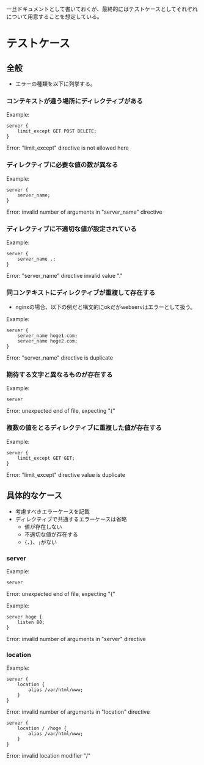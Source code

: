 一旦ドキュメントとして書いておくが、最終的にはテストケースとしてそれぞれについて用意することを想定している。

# テストケース

## 全般

- エラーの種類を以下に列挙する。

### コンテキストが違う場所にディレクティブがある

Example:

```
server {
	limit_except GET POST DELETE;
}
```

Error:
"limit_except" directive is not allowed here

### ディレクティブに必要な値の数が異なる

Example:

```
server {
	server_name;
}
```

Error:
invalid number of arguments in "server_name" directive

### ディレクティブに不適切な値が設定されている

Example:

```
server {
	server_name .;
}
```

Error:
"server_name" directive invalid value "."

### 同コンテキストにディレクティブが重複して存在する

- nginxの場合、以下の例だと構文的にokだがwebservはエラーとして扱う。

Example:

```
server {
	server_name hoge1.com;
	server_name hoge2.com;
}
```

Error:
"server_name" directive is duplicate

### 期待する文字と異なるものが存在する

Example:

```
server
```

Error:
unexpected end of file, expecting "{"

### 複数の値をとるディレクティブに重複した値が存在する

Example:

```
server {
	limit_except GET GET;
}
```

Error:
"limit_except" directive value is duplicate

## 具体的なケース

- 考慮すべきエラーケースを記載
- ディレクティブで共通するエラーケースは省略
  - 値が存在しない
  - 不適切な値が存在する
  - `{`、`}`、`;`がない

### server

Example:

```
server
```

Error:
unexpected end of file, expecting "{"

Example:

```
server hoge {
	listen 80;
}
```

Error:
invalid number of arguments in "server" directive

### location

Example:

```
server {
	location {
		alias /var/html/www;
	}
}
```

Error:
invalid number of arguments in "location" directive

```
server {
	location / /hoge {
		alias /var/html/www;
	}
}
```

Error:
invalid location modifier "/"

